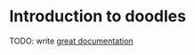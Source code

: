 # Introduction to doodles

TODO: write [great documentation](http://jacobian.org/writing/great-documentation/what-to-write/)
